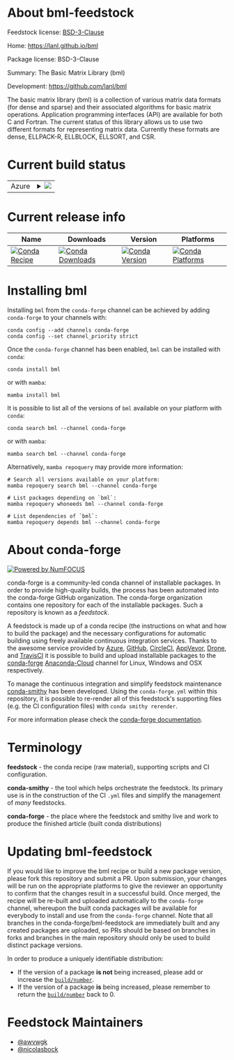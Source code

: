 About bml-feedstock
===================

Feedstock license: [BSD-3-Clause](https://github.com/conda-forge/bml-feedstock/blob/main/LICENSE.txt)

Home: https://lanl.github.io/bml

Package license: BSD-3-Clause

Summary: The Basic Matrix Library (bml)

Development: https://github.com/lanl/bml

The basic matrix library (bml) is a collection of various matrix data formats
(for dense and sparse) and their associated algorithms for basic matrix operations.
Application programming interfaces (API) are available for both C and Fortran.
The current status of this library allows us to use two different formats
for representing matrix data. Currently these formats are dense, ELLPACK-R,
ELLBLOCK, ELLSORT, and CSR.


Current build status
====================


<table>
    
  <tr>
    <td>Azure</td>
    <td>
      <details>
        <summary>
          <a href="https://dev.azure.com/conda-forge/feedstock-builds/_build/latest?definitionId=14194&branchName=main">
            <img src="https://dev.azure.com/conda-forge/feedstock-builds/_apis/build/status/bml-feedstock?branchName=main">
          </a>
        </summary>
        <table>
          <thead><tr><th>Variant</th><th>Status</th></tr></thead>
          <tbody><tr>
              <td>linux_64_mpimpich</td>
              <td>
                <a href="https://dev.azure.com/conda-forge/feedstock-builds/_build/latest?definitionId=14194&branchName=main">
                  <img src="https://dev.azure.com/conda-forge/feedstock-builds/_apis/build/status/bml-feedstock?branchName=main&jobName=linux&configuration=linux%20linux_64_mpimpich" alt="variant">
                </a>
              </td>
            </tr><tr>
              <td>linux_64_mpinompi</td>
              <td>
                <a href="https://dev.azure.com/conda-forge/feedstock-builds/_build/latest?definitionId=14194&branchName=main">
                  <img src="https://dev.azure.com/conda-forge/feedstock-builds/_apis/build/status/bml-feedstock?branchName=main&jobName=linux&configuration=linux%20linux_64_mpinompi" alt="variant">
                </a>
              </td>
            </tr><tr>
              <td>linux_64_mpiopenmpi</td>
              <td>
                <a href="https://dev.azure.com/conda-forge/feedstock-builds/_build/latest?definitionId=14194&branchName=main">
                  <img src="https://dev.azure.com/conda-forge/feedstock-builds/_apis/build/status/bml-feedstock?branchName=main&jobName=linux&configuration=linux%20linux_64_mpiopenmpi" alt="variant">
                </a>
              </td>
            </tr>
          </tbody>
        </table>
      </details>
    </td>
  </tr>
</table>

Current release info
====================

| Name | Downloads | Version | Platforms |
| --- | --- | --- | --- |
| [![Conda Recipe](https://img.shields.io/badge/recipe-bml-green.svg)](https://anaconda.org/conda-forge/bml) | [![Conda Downloads](https://img.shields.io/conda/dn/conda-forge/bml.svg)](https://anaconda.org/conda-forge/bml) | [![Conda Version](https://img.shields.io/conda/vn/conda-forge/bml.svg)](https://anaconda.org/conda-forge/bml) | [![Conda Platforms](https://img.shields.io/conda/pn/conda-forge/bml.svg)](https://anaconda.org/conda-forge/bml) |

Installing bml
==============

Installing `bml` from the `conda-forge` channel can be achieved by adding `conda-forge` to your channels with:

```
conda config --add channels conda-forge
conda config --set channel_priority strict
```

Once the `conda-forge` channel has been enabled, `bml` can be installed with `conda`:

```
conda install bml
```

or with `mamba`:

```
mamba install bml
```

It is possible to list all of the versions of `bml` available on your platform with `conda`:

```
conda search bml --channel conda-forge
```

or with `mamba`:

```
mamba search bml --channel conda-forge
```

Alternatively, `mamba repoquery` may provide more information:

```
# Search all versions available on your platform:
mamba repoquery search bml --channel conda-forge

# List packages depending on `bml`:
mamba repoquery whoneeds bml --channel conda-forge

# List dependencies of `bml`:
mamba repoquery depends bml --channel conda-forge
```


About conda-forge
=================

[![Powered by
NumFOCUS](https://img.shields.io/badge/powered%20by-NumFOCUS-orange.svg?style=flat&colorA=E1523D&colorB=007D8A)](https://numfocus.org)

conda-forge is a community-led conda channel of installable packages.
In order to provide high-quality builds, the process has been automated into the
conda-forge GitHub organization. The conda-forge organization contains one repository
for each of the installable packages. Such a repository is known as a *feedstock*.

A feedstock is made up of a conda recipe (the instructions on what and how to build
the package) and the necessary configurations for automatic building using freely
available continuous integration services. Thanks to the awesome service provided by
[Azure](https://azure.microsoft.com/en-us/services/devops/), [GitHub](https://github.com/),
[CircleCI](https://circleci.com/), [AppVeyor](https://www.appveyor.com/),
[Drone](https://cloud.drone.io/welcome), and [TravisCI](https://travis-ci.com/)
it is possible to build and upload installable packages to the
[conda-forge](https://anaconda.org/conda-forge) [Anaconda-Cloud](https://anaconda.org/)
channel for Linux, Windows and OSX respectively.

To manage the continuous integration and simplify feedstock maintenance
[conda-smithy](https://github.com/conda-forge/conda-smithy) has been developed.
Using the ``conda-forge.yml`` within this repository, it is possible to re-render all of
this feedstock's supporting files (e.g. the CI configuration files) with ``conda smithy rerender``.

For more information please check the [conda-forge documentation](https://conda-forge.org/docs/).

Terminology
===========

**feedstock** - the conda recipe (raw material), supporting scripts and CI configuration.

**conda-smithy** - the tool which helps orchestrate the feedstock.
                   Its primary use is in the construction of the CI ``.yml`` files
                   and simplify the management of *many* feedstocks.

**conda-forge** - the place where the feedstock and smithy live and work to
                  produce the finished article (built conda distributions)


Updating bml-feedstock
======================

If you would like to improve the bml recipe or build a new
package version, please fork this repository and submit a PR. Upon submission,
your changes will be run on the appropriate platforms to give the reviewer an
opportunity to confirm that the changes result in a successful build. Once
merged, the recipe will be re-built and uploaded automatically to the
`conda-forge` channel, whereupon the built conda packages will be available for
everybody to install and use from the `conda-forge` channel.
Note that all branches in the conda-forge/bml-feedstock are
immediately built and any created packages are uploaded, so PRs should be based
on branches in forks and branches in the main repository should only be used to
build distinct package versions.

In order to produce a uniquely identifiable distribution:
 * If the version of a package **is not** being increased, please add or increase
   the [``build/number``](https://docs.conda.io/projects/conda-build/en/latest/resources/define-metadata.html#build-number-and-string).
 * If the version of a package **is** being increased, please remember to return
   the [``build/number``](https://docs.conda.io/projects/conda-build/en/latest/resources/define-metadata.html#build-number-and-string)
   back to 0.

Feedstock Maintainers
=====================

* [@awvwgk](https://github.com/awvwgk/)
* [@nicolasbock](https://github.com/nicolasbock/)

